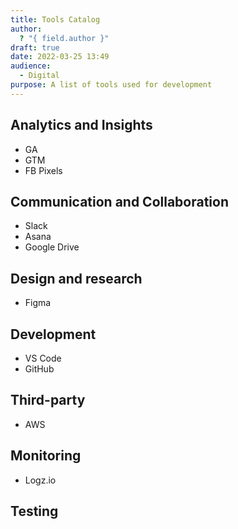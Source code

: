 ```yaml
---
title: Tools Catalog
author:
  ? "{ field.author }"
draft: true
date: 2022-03-25 13:49
audience:
  - Digital
purpose: A list of tools used for development
---
```

## Analytics and Insights

- GA
- GTM
- FB Pixels

## Communication and Collaboration

- Slack
- Asana
- Google Drive

## Design and research

- Figma

## Development

- VS Code
- GitHub

## Third-party

- AWS

## Monitoring

- Logz.io

## Testing

